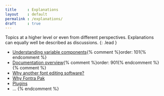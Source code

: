 ```yaml
---
title     : Explanations
layout    : default
permalink : /explanations/
draft     : true
---
```


Topics at a higher level or even from different perspectives. Explanations can equally well be described as discussions.
{: .lead }

- [Understanding variable components](understanding-variable-components){% comment %}order: 101{% endcomment %}
- [Documentation overview](documentation){% comment %}order: 901{% endcomment %}
{% comment %}
- [Why another font editing software?](#)
- [Why Fontra Pak](#)
- [Plugins](#)
- ...
{% endcomment %}